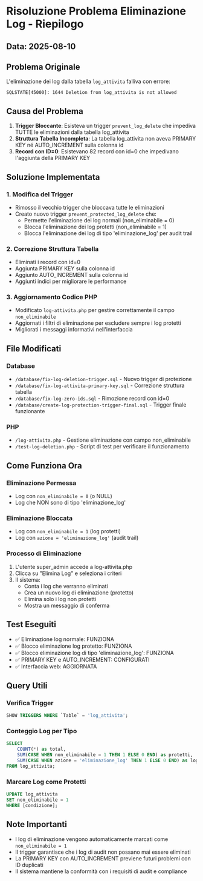# Risoluzione Problema Eliminazione Log - Riepilogo

## Data: 2025-08-10

## Problema Originale
L'eliminazione dei log dalla tabella `log_attivita` falliva con errore:
```
SQLSTATE[45000]: 1644 Deletion from log_attivita is not allowed
```

## Causa del Problema
1. **Trigger Bloccante**: Esisteva un trigger `prevent_log_delete` che impediva TUTTE le eliminazioni dalla tabella log_attivita
2. **Struttura Tabella Incompleta**: La tabella log_attivita non aveva PRIMARY KEY né AUTO_INCREMENT sulla colonna id
3. **Record con ID=0**: Esistevano 82 record con id=0 che impedivano l'aggiunta della PRIMARY KEY

## Soluzione Implementata

### 1. Modifica del Trigger
- Rimosso il vecchio trigger che bloccava tutte le eliminazioni
- Creato nuovo trigger `prevent_protected_log_delete` che:
  - Permette l'eliminazione dei log normali (non_eliminabile = 0)
  - Blocca l'eliminazione dei log protetti (non_eliminabile = 1)
  - Blocca l'eliminazione dei log di tipo 'eliminazione_log' per audit trail

### 2. Correzione Struttura Tabella
- Eliminati i record con id=0
- Aggiunta PRIMARY KEY sulla colonna id
- Aggiunto AUTO_INCREMENT sulla colonna id
- Aggiunti indici per migliorare le performance

### 3. Aggiornamento Codice PHP
- Modificato `log-attivita.php` per gestire correttamente il campo `non_eliminabile`
- Aggiornati i filtri di eliminazione per escludere sempre i log protetti
- Migliorati i messaggi informativi nell'interfaccia

## File Modificati

### Database
- `/database/fix-log-deletion-trigger.sql` - Nuovo trigger di protezione
- `/database/fix-log-attivita-primary-key.sql` - Correzione struttura tabella
- `/database/fix-log-zero-ids.sql` - Rimozione record con id=0
- `/database/create-log-protection-trigger-final.sql` - Trigger finale funzionante

### PHP
- `/log-attivita.php` - Gestione eliminazione con campo non_eliminabile
- `/test-log-deletion.php` - Script di test per verificare il funzionamento

## Come Funziona Ora

### Eliminazione Permessa
- Log con `non_eliminabile = 0` (o NULL)
- Log che NON sono di tipo 'eliminazione_log'

### Eliminazione Bloccata
- Log con `non_eliminabile = 1` (log protetti)
- Log con `azione = 'eliminazione_log'` (audit trail)

### Processo di Eliminazione
1. L'utente super_admin accede a log-attivita.php
2. Clicca su "Elimina Log" e seleziona i criteri
3. Il sistema:
   - Conta i log che verranno eliminati
   - Crea un nuovo log di eliminazione (protetto)
   - Elimina solo i log non protetti
   - Mostra un messaggio di conferma

## Test Eseguiti
- ✅ Eliminazione log normale: FUNZIONA
- ✅ Blocco eliminazione log protetto: FUNZIONA
- ✅ Blocco eliminazione log di tipo 'eliminazione_log': FUNZIONA
- ✅ PRIMARY KEY e AUTO_INCREMENT: CONFIGURATI
- ✅ Interfaccia web: AGGIORNATA

## Query Utili

### Verifica Trigger
```sql
SHOW TRIGGERS WHERE `Table` = 'log_attivita';
```

### Conteggio Log per Tipo
```sql
SELECT 
    COUNT(*) as total,
    SUM(CASE WHEN non_eliminabile = 1 THEN 1 ELSE 0 END) as protetti,
    SUM(CASE WHEN azione = 'eliminazione_log' THEN 1 ELSE 0 END) as log_eliminazione
FROM log_attivita;
```

### Marcare Log come Protetti
```sql
UPDATE log_attivita 
SET non_eliminabile = 1 
WHERE [condizione];
```

## Note Importanti
- I log di eliminazione vengono automaticamente marcati come `non_eliminabile = 1`
- Il trigger garantisce che i log di audit non possano mai essere eliminati
- La PRIMARY KEY con AUTO_INCREMENT previene futuri problemi con ID duplicati
- Il sistema mantiene la conformità con i requisiti di audit e compliance
